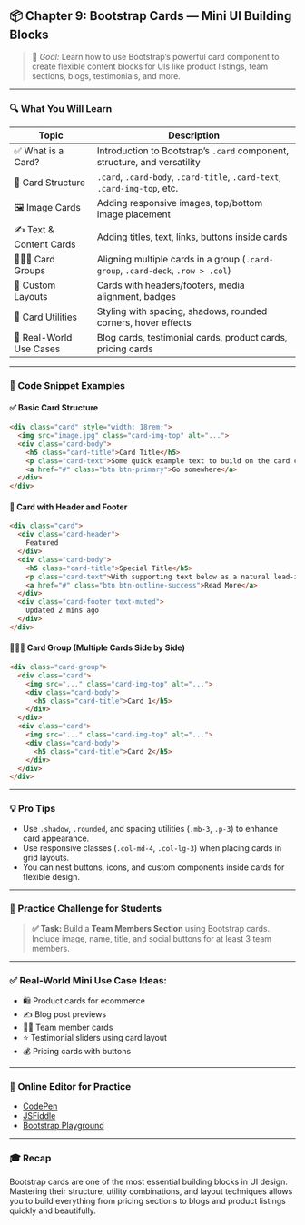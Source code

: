 ## 📦 Chapter 9: **Bootstrap Cards — Mini UI Building Blocks**

> 🎯 *Goal:* Learn how to use Bootstrap’s powerful card component to create flexible content blocks for UIs like product listings, team sections, blogs, testimonials, and more.

---

### 🔍 What You Will Learn

| Topic                   | Description                                                                     |
| ----------------------- | ------------------------------------------------------------------------------- |
| ✅ What is a Card?       | Introduction to Bootstrap’s `.card` component, structure, and versatility       |
| 🧱 Card Structure       | `.card`, `.card-body`, `.card-title`, `.card-text`, `.card-img-top`, etc.       |
| 🖼️ Image Cards         | Adding responsive images, top/bottom image placement                            |
| ✍️ Text & Content Cards | Adding titles, text, links, buttons inside cards                                |
| 🧑‍🤝‍🧑 Card Groups    | Aligning multiple cards in a group (`.card-group`, `.card-deck`, `.row > .col`) |
| 🧩 Custom Layouts       | Cards with headers/footers, media alignment, badges                             |
| 🎨 Card Utilities       | Styling with spacing, shadows, rounded corners, hover effects                   |
| 🧠 Real-World Use Cases | Blog cards, testimonial cards, product cards, pricing cards                     |

---

### 🔧 Code Snippet Examples

#### ✅ Basic Card Structure

```html
<div class="card" style="width: 18rem;">
  <img src="image.jpg" class="card-img-top" alt="...">
  <div class="card-body">
    <h5 class="card-title">Card Title</h5>
    <p class="card-text">Some quick example text to build on the card content.</p>
    <a href="#" class="btn btn-primary">Go somewhere</a>
  </div>
</div>
```

#### 🧩 Card with Header and Footer

```html
<div class="card">
  <div class="card-header">
    Featured
  </div>
  <div class="card-body">
    <h5 class="card-title">Special Title</h5>
    <p class="card-text">With supporting text below as a natural lead-in.</p>
    <a href="#" class="btn btn-outline-success">Read More</a>
  </div>
  <div class="card-footer text-muted">
    Updated 2 mins ago
  </div>
</div>
```

#### 👨‍👨‍👦 Card Group (Multiple Cards Side by Side)

```html
<div class="card-group">
  <div class="card">
    <img src="..." class="card-img-top" alt="...">
    <div class="card-body">
      <h5 class="card-title">Card 1</h5>
    </div>
  </div>
  <div class="card">
    <img src="..." class="card-img-top" alt="...">
    <div class="card-body">
      <h5 class="card-title">Card 2</h5>
    </div>
  </div>
</div>
```

---

### 💡 Pro Tips

* Use `.shadow`, `.rounded`, and spacing utilities (`.mb-3`, `.p-3`) to enhance card appearance.
* Use responsive classes (`.col-md-4`, `.col-lg-3`) when placing cards in grid layouts.
* You can nest buttons, icons, and custom components inside cards for flexible design.

---

### 🧪 Practice Challenge for Students

> **✅ Task:** Build a **Team Members Section** using Bootstrap cards. Include image, name, title, and social buttons for at least 3 team members.

---

### ✅ Real-World Mini Use Case Ideas:

* 🛍 Product cards for ecommerce
* ✍️ Blog post previews
* 👨‍💼 Team member cards
* ⭐ Testimonial sliders using card layout
* 💰 Pricing cards with buttons

---

### 📁 Online Editor for Practice

* [CodePen](https://codepen.io)
* [JSFiddle](https://jsfiddle.net)
* [Bootstrap Playground](https://playcode.io/bootstrap)

---

### 🎓 Recap

Bootstrap cards are one of the most essential building blocks in UI design. Mastering their structure, utility combinations, and layout techniques allows you to build everything from pricing sections to blogs and product listings quickly and beautifully.

